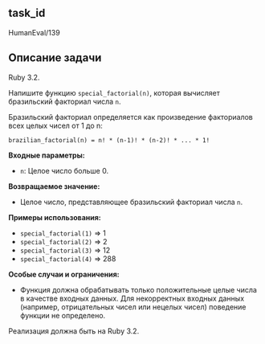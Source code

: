 ## task_id
HumanEval/139

## Описание задачи
Ruby 3.2.

Напишите функцию `special_factorial(n)`, которая вычисляет бразильский факториал числа `n`.

Бразильский факториал определяется как произведение факториалов всех целых чисел от 1 до n:

`brazilian_factorial(n) = n! * (n-1)! * (n-2)! * ... * 1!`

**Входные параметры:**

* `n`: Целое число больше 0.

**Возвращаемое значение:**

* Целое число, представляющее бразильский факториал числа `n`.

**Примеры использования:**

* `special_factorial(1)`  => 1
* `special_factorial(2)`  => 2
* `special_factorial(3)`  => 12
* `special_factorial(4)`  => 288


**Особые случаи и ограничения:**

* Функция должна обрабатывать только положительные целые числа в качестве входных данных.  Для некорректных входных данных (например, отрицательных чисел или нецелых чисел) поведение функции не определено.


Реализация должна быть на Ruby 3.2.

